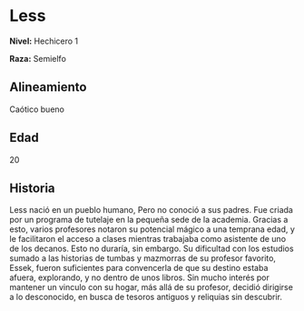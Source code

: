 # Less

**Nivel:** Hechicero 1

**Raza:** Semielfo

## Alineamiento
Caótico bueno

## Edad
20

## Historia
Less nació en un pueblo humano, Pero no conoció a sus padres. Fue criada por un programa de tutelaje en la pequeña sede de la academia. Gracias a esto, varios profesores notaron su potencial mágico a una temprana edad, y le facilitaron el acceso a clases mientras trabajaba como asistente de uno de los decanos.  Esto no duraría, sin embargo. Su dificultad con los estudios sumado a las historias de tumbas y mazmorras de su profesor favorito, Essek, fueron suficientes para convencerla de que su destino estaba afuera, explorando, y no dentro de unos libros. Sin mucho interés por mantener un vinculo con su hogar, más allá de su profesor, decidió dirigirse a lo desconocido, en busca de tesoros antiguos y reliquias sin descubrir. 

